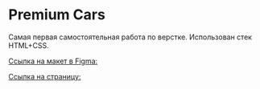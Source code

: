 # Premium Cars

Самая первая самостоятельная работа по верстке. Использован стек HTML+CSS.

[Ссылка на макет в Figma:](https://www.figma.com/file/zpEryUaC1ranXzf9jAsK2c/Premium-Car-Blog-Template?node-id=0%3A1)

[Ссылка на страницу:](https://nikolaykrishtopa.github.io/premiun-car/)

